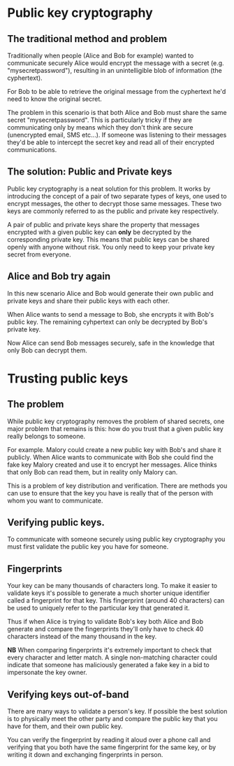 # Public key cryptography

## The traditional method and problem
Traditionally when people (Alice and Bob for example) wanted to
communicate securely Alice would encrypt the message with a secret (e.g.
"mysecretpassword"), resulting in an unintelligible blob of information
(the cyphertext).

For Bob to be able to retrieve the original message from the cyphertext
he'd need to know the original secret.

The problem in this scenario is that both Alice and Bob must share the
same secret "mysecretpassword". This is particularly tricky if they are
communicating only by means which they don't think are secure
(unencrypted email, SMS etc...). If someone was listening to their
messages they'd be able to intercept the secret key and read all of
their encrypted communications.


## The solution: Public and Private keys
Public key cryptography is a neat solution for this problem. It works by
introducing the concept of a pair of two separate types of keys, one
used to encrypt messages, the other to decrypt those same messages.
These two keys are commonly referred to as the public and private key
respectively.

A pair of public and private keys share the property that messages
encrypted with a given public key can **only** be decrypted by the
corresponding private key. This means that public keys can be shared
openly with anyone without risk. You only need to keep your private key
secret from everyone.

## Alice and Bob try again
In this new scenario Alice and Bob would generate their own public and
private keys and share their public keys with each other.

When Alice wants to send a message to Bob, she encrypts it with Bob's
public key. The remaining cyhpertext can only be decrypted by Bob's
private key.

Now Alice can send Bob messages securely, safe in the knowledge that
only Bob can decrypt them.


# Trusting public keys

## The problem

While public key cryptography removes the problem of shared secrets, one
major problem that remains is this: how do you trust that a given public
key really belongs to someone.

For example. Malory could create a new public key with Bob's and share
it publicly. When Alice wants to communicate with Bob she could find the
fake key Malory created and use it to encrypt her messages. Alice thinks
that only Bob can read them, but in reality only Malory can.

This is a problem of key distribution and verification. There are
methods you can use to ensure that the key you have is really that of
the person with whom you want to communicate.

## Verifying public keys.

To communicate with someone securely using public key cryptography you
must first validate the public key you have for someone.


## Fingerprints

Your key can be many thousands of characters long. To make it easier to validate keys it's possible to generate a much shorter unique identifier called a fingerprint for that key. This fingerprint (around 40 characters) can be used to uniquely refer to the particular key that generated it.

Thus if when Alice is trying to validate Bob's key both Alice and Bob generate and compare the fingerprints they'll only have to check 40 characters instead of the many thousand in the key.

**NB** When comparing fingerprints it's extremely important to check that every character and letter match. A single non-matching character could indicate that someone has maliciously generated a fake key in a bid to impersonate the key owner.

## Verifying keys out-of-band

There are many ways to validate a person's key. If possible the best
solution is to physically meet the other party and compare the public
key that you have for them, and their own public key.

You can verify the fingerprint by reading it aloud over a phone call and verifying that you both have the same fingerprint for the same key, or by writing it down and exchanging fingerprints in person.
